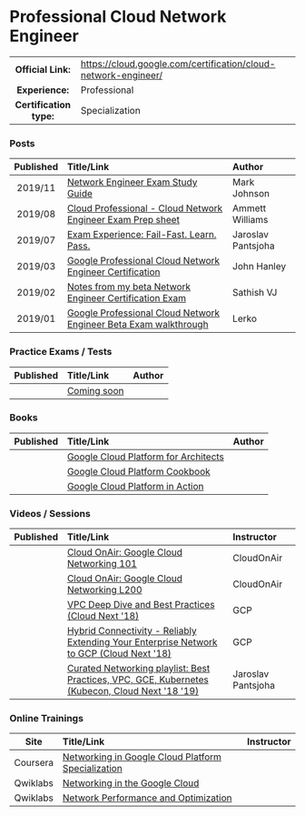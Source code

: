 # Professional Cloud Network Engineer

| | | |
| :---:         |     :---      |          :--- |
| **Official Link:** | https://cloud.google.com/certification/cloud-network-engineer/ | 
| **Experience:** | Professional | 
| **Certification type:** | Specialization | 

### Posts
| Published | Title/Link | Author |
| :---:         |     :---      |          :--- |
| 2019/11 | [Network Engineer Exam Study Guide](https://www.linkedin.com/pulse/google-cloud-professional-network-engineer-exam-study-mark-johnson/) | Mark Johnson |
| 2019/08 | [Cloud Professional - Cloud Network Engineer Exam Prep sheet](https://www.linkedin.com/pulse/google-cloud-professional-network-engineer-exam-prep-williams/) | Ammett Williams |
| 2019/07 | [Exam Experience: Fail-Fast. Learn. Pass.](https://medium.com/@jpantjsoha/google-cloud-network-engineer-exam-experience-fail-fast-learn-pass-1d913e18888) | Jaroslav Pantsjoha |
| 2019/03 | [Google Professional Cloud Network Engineer Certification](https://www.jhanley.com/google-professional-network-engineer-certification/) | John Hanley |
| 2019/02 | [Notes from my beta Network Engineer Certification Exam](https://medium.com/@sathishvj/notes-from-my-beta-google-cloud-professional-network-engineer-certification-exam-2b08d852aae1) | Sathish VJ |
| 2019/01 | [Google Professional Cloud Network Engineer Beta Exam walkthrough](https://deploy.live/blog/google-professional-cloud-network-engineer-beta-exam/) | Lerko |

### Practice Exams / Tests
| Published | Title/Link | Author |
| :---:         |     :---      |          :--- |
| | [Coming soon](https://cloud.google.com/certification/cloud-network-engineer/) | |

### Books
| Published | Title/Link | Author |
| :---:         |     :---      |          :--- |
| | [Google Cloud Platform for Architects](https://www.amazon.com/Google-Cloud-Platform-Architects-solutions/dp/1788834305/) | |
| | [Google Cloud Platform Cookbook](https://www.amazon.com/Google-Cloud-Platform-Cookbook-applications/dp/1788291999/) | |
| | [Google Cloud Platform in Action](https://www.amazon.com/Google-Cloud-Platform-Action-Geewax/dp/1617293520/) | |

### Videos / Sessions
| Published | Title/Link | Instructor |
| :---:         |     :---      |          :--- |
| | [Cloud OnAir: Google Cloud Networking 101](https://www.youtube.com/watch?v=0hN-dyOV10c) | CloudOnAir |
| | [Cloud OnAir: Google Cloud Networking L200](https://www.youtube.com/watch?v=vDrG15sv5ss) | CloudOnAir |
| | [VPC Deep Dive and Best Practices (Cloud Next '18)](https://www.youtube.com/watch?v=wmP6SQe5J7g) | GCP |
| | [Hybrid Connectivity - Reliably Extending Your Enterprise Network to GCP (Cloud Next '18)](https://www.youtube.com/watch?v=28ildhOzMSI) | GCP |
| | [Curated Networking playlist: Best Practices, VPC, GCE, Kubernetes (Kubecon, Cloud Next '18 '19)](https://www.youtube.com/playlist?list=PLxQzKf1gjjCPfFXjRa1pa-ykwBhKs4T0J) | Jaroslav Pantsjoha |

### Online Trainings
| Site | Title/Link | Instructor |
| :---:         |     :---      |          :--- |
| Coursera | [Networking in Google Cloud Platform Specialization](https://www.coursera.org/specializations/networking-google-cloud-platform) | |
| Qwiklabs | [Networking in the Google Cloud](https://google.qwiklabs.com/quests/31) | |
| Qwiklabs | [Network Performance and Optimization](https://google.qwiklabs.com/quests/46) | |


